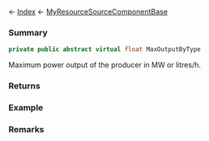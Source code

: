 ← [Index](Api-Index) ← [MyResourceSourceComponentBase](VRage.Game.Components.MyResourceSourceComponentBase)

### Summary

```csharp
private public abstract virtual float MaxOutputByType
```

Maximum power output of the producer in MW or litres/h.

### Returns

### Example

### Remarks

